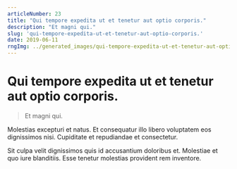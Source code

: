 ```yaml
---
articleNumber: 23
title: "Qui tempore expedita ut et tenetur aut optio corporis."
description: "Et magni qui."
slug: 'qui-tempore-expedita-ut-et-tenetur-aut-optio-corporis.'
date: 2019-06-11
rngImg: ../generated_images/qui-tempore-expedita-ut-et-tenetur-aut-optio-corporis..jpg
---
```


# Qui tempore expedita ut et tenetur aut optio corporis.

> Et magni qui.

Molestias excepturi et natus. Et consequatur illo libero voluptatem eos dignissimos nisi. Cupiditate et repudiandae et consectetur.
 Sit culpa velit dignissimos quis id accusantium doloribus et. Molestiae et quo iure blanditiis. Esse tenetur molestias provident rem inventore.
